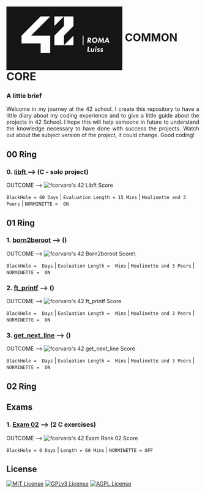 # <img align="center" src="https://github.com/f-corvaro/42.common_core/blob/main/42 Roma Luiss.jpeg"> **COMMON CORE**


### A little brief
<p align="justify"> 
  Welcome in my journey at the 42 school. I create this repository to have a little diary about my coding     
  experience and to give a little guide about the projects in 42 School. I hope this will help someone in future 
  to understand the knowledge necessary to have done with success the projects. Watch out about the subject 
  version of the project, it could change. Good coding!
</p>

## 00 Ring

<p align="justify">

### 0️. [libft ](https://github.com/f-corvaro/42.common_core/tree/main/libft) --> (C - solo project)


  OUTCOME --> ![fcorvaro's 42 Libft Score](https://badge42.vercel.app/api/v2/clftrr31n000608jvhnng5zld/project/3049229)

  ```BlackHole = 60 Days``` | ```Evaluation Length = 15 Mins``` | ```Moulinette and 3 Peers``` | ```NORMINETTE = 
  ON```
</p>

## 01 Ring

<p align="justify">

### 1. [born2beroot](https://github.com/f-corvaro/42.common_core/tree/main/born2beroot) --> ()


  OUTCOME --> ![fcorvaro's 42 Born2beroot Score](https://badge42.vercel.app/api/v2/clftrr31n000608jvhnng5zld/project/3069523)\
  
  ```BlackHole =  Days``` | ```Evaluation Length =  Mins``` | ```Moulinette and 3 Peers``` | ```NORMINETTE = 
  ON```

### 2. [ft_printf](https://github.com/f-corvaro/42.common_core/tree/main/ft_printf) --> ()


  OUTCOME --> ![fcorvaro's 42 ft_printf Score](https://badge42.vercel.app/api/v2/clftrr31n000608jvhnng5zld/project/3069521)

  ```BlackHole =  Days``` | ```Evaluation Length =  Mins``` | ```Moulinette and 3 Peers``` | ```NORMINETTE = 
  ON```
### 3. [get_next_line](https://github.com/f-corvaro/42.common_core/tree/main/get_next_line) --> ()


  OUTCOME --> ![fcorvaro's 42 get_next_line Score](https://badge42.vercel.app/api/v2/clftrr31n000608jvhnng5zld/project/3069522)
  
  ```BlackHole =  Days``` | ```Evaluation Length =  Mins``` | ```Moulinette and 3 Peers``` | ```NORMINETTE = 
  ON```
  
</p>

## 02 Ring

<p align="justify">

</p>

## Exams

<p align="justify">

### 1. [Exam 02](https://github.com/f-corvaro/42.common_core/tree/main/exams/exam-02) --> (2 C exercises)

  OUTCOME --> ![fcorvaro's 42 Exam Rank 02 Score](https://badge42.vercel.app/api/v2/clftrr31n000608jvhnng5zld/project/3077576)

  ```BlackHole = 0 Days``` | ```Length = 60 Mins``` | ```NORMINETTE = OFF```

</p>

## License

[![MIT License](https://img.shields.io/badge/License-MIT-green.svg)](https://choosealicense.com/licenses/mit/)
[![GPLv3 License](https://img.shields.io/badge/License-GPL%20v3-yellow.svg)](https://opensource.org/licenses/)
[![AGPL License](https://img.shields.io/badge/license-AGPL-blue.svg)](http://www.gnu.org/licenses/agpl-3.0)
